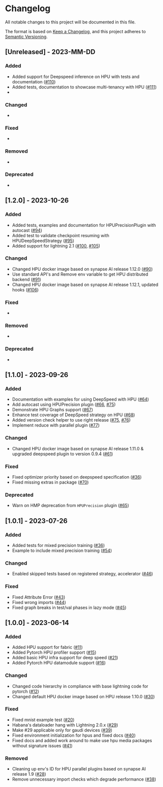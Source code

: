 # Changelog

All notable changes to this project will be documented in this file.

The format is based on [Keep a Changelog](https://keepachangelog.com/en/1.0.0/),
and this project adheres to [Semantic Versioning](https://semver.org/spec/v2.0.0.html).

## [Unreleased] - 2023-MM-DD

### Added

- Added support for Deepspeed inference on HPU with tests and documentation ([#110](https://github.com/Lightning-AI/lightning-Habana/pull/110))
- Added tests, documentation to showcase multi-tenancy with HPU ([#111](https://github.com/Lightning-AI/lightning-Habana/pull/111))
- 

### Changed

-

### Fixed

-

### Removed

-

### Deprecated

-


## [1.2.0] - 2023-10-26

### Added

- Added tests, examples and documentation for HPUPrecisionPlugin with autocast ([#94](https://github.com/Lightning-AI/lightning-Habana/pull/94))
- Added test to validate checkpoint resuming with HPUDeepSpeedStrategy ([#95](https://github.com/Lightning-AI/lightning-Habana/pull/95))
- Added support for lightning 2.1 ([#100](https://github.com/Lightning-AI/lightning-Habana/pull/100), [#105](https://github.com/Lightning-AI/lightning-Habana/pull/105))

### Changed

- Changed HPU docker image based on synapse AI release 1.12.0 ([#90](https://github.com/Lightning-AI/lightning-Habana/pull/90))
- Use standard API's and Remove env variable to get HPU distributed backend ([#91](https://github.com/Lightning-AI/lightning-Habana/pull/91))
- Changed HPU docker image based on synapse AI release 1.12.1, updated hooks ([#106](https://github.com/Lightning-AI/lightning-Habana/pull/106))


### Fixed

-


### Removed

-


### Deprecated

-


## [1.1.0] - 2023-09-26


### Added

- Documentation with examples for using DeepSpeed with HPU ([#64](https://github.com/Lightning-AI/lightning-Habana/pull/64))
- Add autocast using HPUPrecision plugin ([#66](https://github.com/Lightning-AI/lightning-Habana/pull/66), [#75](https://github.com/Lightning-AI/lightning-Habana/pull/75))
- Demonstrate HPU Graphs support ([#67](https://github.com/Lightning-AI/lightning-Habana/pull/67))
- Enhance test coverage of DeepSpeed strategy on HPU ([#68](https://github.com/Lightning-AI/lightning-Habana/pull/68))
- Added version check helper to use right release ([#75](https://github.com/Lightning-AI/lightning-Habana/pull/75), [#76](https://github.com/Lightning-AI/lightning-Habana/pull/76))
- Implement reduce with parallel plugin ([#77](https://github.com/Lightning-AI/lightning-Habana/pull/77))

### Changed

- Changed HPU docker image based on synapse AI release 1.11.0 & upgraded deepspeed plugin to version 0.9.4 ([#61](https://github.com/Lightning-AI/lightning-Habana/pull/61))

### Fixed

- Fixed optimizer priority based on deepspeed specification ([#36](https://github.com/Lightning-AI/lightning-Habana/pull/69))
- Fixed missing extras in package ([#70](https://github.com/Lightning-AI/lightning-Habana/pull/70))

### Deprecated

- Warn on HMP deprecation from `HPUPrecision` plugin ([#65](https://github.com/Lightning-AI/lightning-Habana/pull/65))


## [1.0.1] - 2023-07-26

### Added

- Added tests for mixed precision training ([#36](https://github.com/Lightning-AI/lightning-Habana/pull/36))
- Example to include mixed precision training ([#54](https://github.com/Lightning-AI/lightning-Habana/pull/54))

### Changed

- Enabled skipped tests based on registered strategy, accelerator ([#46](https://github.com/Lightning-AI/lightning-Habana/pull/46))

### Fixed

- Fixed Attribute Error ([#43](https://github.com/Lightning-AI/lightning-Habana/pull/43))
- Fixed wrong imports ([#44](https://github.com/Lightning-AI/lightning-Habana/pull/44))
- Fixed graph breaks in test/val phases in lazy mode ([#45](https://github.com/Lightning-AI/lightning-Habana/pull/45))


## [1.0.0] - 2023-06-14

### Added

- Added HPU support for fabric ([#11](https://github.com/Lightning-AI/lightning-Habana/pull/11))
- Added Pytorch HPU profiler support ([#15](https://github.com/Lightning-AI/lightning-Habana/pull/15))
- Added basic HPU infra support for deep speed ([#21](https://github.com/Lightning-AI/lightning-Habana/pull/21))
- Added Pytorch HPU datamodule support ([#16](https://github.com/Lightning-AI/lightning-Habana/pull/16))

### Changed

- Changed code hierarchy in compliance with base lightning code for pytorch ([#12](https://github.com/Lightning-AI/lightning-Habana/pull/12))
- Changed default HPU docker image based on HPU release 1.10.0 ([#30](https://github.com/Lightning-AI/lightning-Habana/pull/30))

### Fixed

- Fixed mnist example test ([#20](https://github.com/Lightning-AI/lightning-Habana/pull/20))
- Habana's dataloader hang with Lightning 2.0.x ([#29](https://github.com/Lightning-AI/lightning-Habana/pull/29))
- Make #29 applicable only for gaudi devices ([#39](https://github.com/Lightning-AI/lightning-Habana/pull/39))
- Fixed environment initialization for hpus and fixed docs ([#40](https://github.com/Lightning-AI/lightning-Habana/pull/40))
- Fixed docs and added work around to make use hpu media packages without signature issues ([#41](https://github.com/Lightning-AI/lightning-Habana/pull/41))

### Removed

- Cleaning up env's ID for HPU parallel plugins based on synapse AI release 1.9 ([#28](https://github.com/Lightning-AI/lightning-Habana/pull/28))
- Remove unnecessary import checks which degrade performance ([#38](https://github.com/Lightning-AI/lightning-Habana/pull/38))
